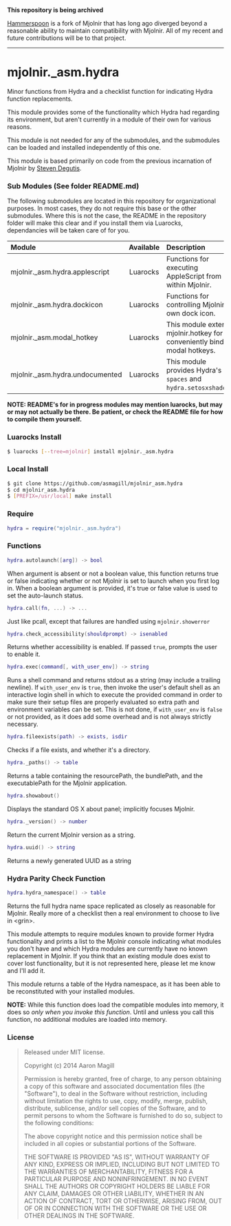**This repository is being archived**

[Hammerspoon](https://github.com/Hammerspoon/hammerspoon) is a fork of Mjolnir that has long ago diverged beyond a reasonable ability to maintain compatibility with Mjolnir. All of my recent and future contributions will be to that project.

- - -

mjolnir._asm.hydra
==================

Minor functions from Hydra and a checklist function for indicating Hydra function replacements.

This module provides some of the functionality which Hydra had regarding its environment, but aren't currently in a module of their own for various reasons.

This module is not needed for any of the submodules, and the submodules can be loaded and installed independently of this one.

This module is based primarily on code from the previous incarnation of Mjolnir by [Steven Degutis](https://github.com/sdegutis/).

### Sub Modules (See folder README.md)
The following submodules are located in this repository for organizational purposes.  In most cases, they do not require this base or the other submodules.  Where this is not the case, the README in the repository folder will make this clear and if you install them via Luarocks, dependancies will be taken care of for you.

|Module                          | Available | Description                                                                |
|:-------------------------------|:---------:|:---------------------------------------------------------------------------|
|mjolnir._asm.hydra.applescript  | Luarocks  | Functions for executing AppleScript from within Mjolnir.                   |
|mjolnir._asm.hydra.dockicon     | Luarocks  | Functions for controlling Mjolnir's own dock icon.                         |
|mjolnir._asm.modal_hotkey       | Luarocks  | This module extends mjolnir.hotkey for conveniently binding modal hotkeys. |
|mjolnir._asm.hydra.undocumented | Luarocks  | This module provides Hydra's `spaces` and `hydra.setosxshadows`.           |

**NOTE: README's for in progress modules may mention luarocks, but may or may not actually be there.  Be patient, or check the README file for how to compile them yourself.**

### Luarocks Install
~~~bash
$ luarocks [--tree=mjolnir] install mjolnir._asm.hydra
~~~

### Local Install
~~~bash
$ git clone https://github.com/asmagill/mjolnir_asm.hydra
$ cd mjolnir_asm.hydra
$ [PREFIX=/usr/local] make install
~~~

### Require

~~~lua
hydra = require("mjolnir._asm.hydra")
~~~

### Functions

~~~lua
hydra.autolaunch([arg]) -> bool
~~~
When argument is absent or not a boolean value, this function returns true or false indicating whether or not Mjolnir is set to launch when you first log in.  When a boolean argument is provided, it's true or false value is used to set the auto-launch status.

~~~lua
hydra.call(fn, ...) -> ...
~~~
Just like pcall, except that failures are handled using `mjolnir.showerror`

~~~lua
hydra.check_accessibility(shouldprompt) -> isenabled
~~~
Returns whether accessibility is enabled. If passed `true`, prompts the user to enable it.

~~~lua
hydra.exec(command[, with_user_env]) -> string
~~~
Runs a shell command and returns stdout as a string (may include a trailing newline).  If `with_user_env` is `true`, then invoke the user's default shell as an interactive login shell in which to execute the provided command in order to make sure their setup files are properly evaluated so extra path and environment variables can be set.  This is not done, if `with_user_env` is `false` or not provided, as it does add some overhead and is not always strictly necessary.

~~~lua
hydra.fileexists(path) -> exists, isdir
~~~
Checks if a file exists, and whether it's a directory.

~~~lua
hydra._paths() -> table
~~~
Returns a table containing the resourcePath, the bundlePath, and the executablePath for the Mjolnir application.

~~~lua
hydra.showabout()
~~~
Displays the standard OS X about panel; implicitly focuses Mjolnir.

~~~lua
hydra._version() -> number
~~~
Return the current Mjolnir version as a string.

~~~lua
hydra.uuid() -> string
~~~
Returns a newly generated UUID as a string

### Hydra Parity Check Function

~~~lua
hydra.hydra_namespace() -> table
~~~
Returns the full hydra name space replicated as closely as reasonable for Mjolnir.  Really more of a checklist then a real environment to choose to live in &lt;grin&gt;.

This module attempts to require modules known to provide former Hydra functionality and prints a list to the Mjolnir console indicating what modules you don't have and which Hydra modules are currently have no known replacement in Mjolnir.  If you think that an existing module does exist to cover lost functionality, but it is not represented here, please let me know and I'll add it.

This module returns a table of the Hydra namespace, as it has been able to be reconstituted with your installed modules.

**NOTE:**  While this function does load the compatible modules into memory, it does so *only when you invoke this function*.  Until and unless you call this function, no additional modules are loaded into memory.

### License

> Released under MIT license.
>
> Copyright (c) 2014 Aaron Magill
>
> Permission is hereby granted, free of charge, to any person obtaining a copy
> of this software and associated documentation files (the "Software"), to deal
> in the Software without restriction, including without limitation the rights
> to use, copy, modify, merge, publish, distribute, sublicense, and/or sell
> copies of the Software, and to permit persons to whom the Software is
> furnished to do so, subject to the following conditions:
>
> The above copyright notice and this permission notice shall be included in
> all copies or substantial portions of the Software.
>
> THE SOFTWARE IS PROVIDED "AS IS", WITHOUT WARRANTY OF ANY KIND, EXPRESS OR
> IMPLIED, INCLUDING BUT NOT LIMITED TO THE WARRANTIES OF MERCHANTABILITY,
> FITNESS FOR A PARTICULAR PURPOSE AND NONINFRINGEMENT. IN NO EVENT SHALL THE
> AUTHORS OR COPYRIGHT HOLDERS BE LIABLE FOR ANY CLAIM, DAMAGES OR OTHER
> LIABILITY, WHETHER IN AN ACTION OF CONTRACT, TORT OR OTHERWISE, ARISING FROM,
> OUT OF OR IN CONNECTION WITH THE SOFTWARE OR THE USE OR OTHER DEALINGS IN
> THE SOFTWARE.
